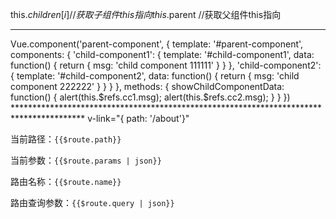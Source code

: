this.$children[i] //获取子组件this指向
this.$parent //获取父组件this指向
****************************************************************************************
<template id="parent-component">
    <child-component1 v-ref:cc1></child-component1>
    <child-component2 v-ref:cc2></child-component2>
    <button v-on:click="showChildComponentData">显示子组件的数据</button>
</template>
Vue.component('parent-component', {
    template: '#parent-component',
    components: {
        'child-component1': {
            template: '#child-component1',
            data: function() {
                return {
                    msg: 'child component 111111'
                }
            }
        },
        'child-component2': {
            template: '#child-component2',
            data: function() {
                return {
                    msg: 'child component 222222'
                }
            }
        }
    },
    methods: {
        showChildComponentData: function() {
            alert(this.$refs.cc1.msg);
            alert(this.$refs.cc2.msg);
        }
    }
})
****************************************************************************************
v-link="{ path: '/about'}"
<p>当前路径：<code>{{$route.path}}</code></p>
<p>当前参数：<code>{{$route.params | json}}</code></p>
<p>路由名称：<code>{{$route.name}}</code></p>
<p>路由查询参数：<code>{{$route.query | json}}</code></p>